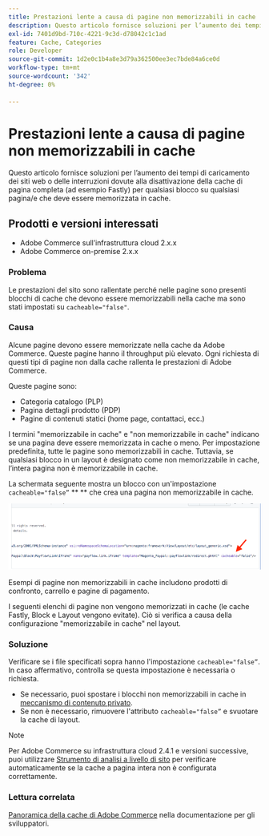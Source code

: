 ```yaml
---
title: Prestazioni lente a causa di pagine non memorizzabili in cache
description: Questo articolo fornisce soluzioni per l’aumento dei tempi di caricamento dei siti web o delle interruzioni dovute alla disattivazione della cache di pagina completa (ad esempio Fastly) per qualsiasi blocco su qualsiasi pagina/e che deve essere memorizzata in cache.
exl-id: 7401d9bd-710c-4221-9c3d-d78042c1c1ad
feature: Cache, Categories
role: Developer
source-git-commit: 1d2e0c1b4a8e3d79a362500ee3ec7bde84a6ce0d
workflow-type: tm+mt
source-wordcount: '342'
ht-degree: 0%

---
```


# Prestazioni lente a causa di pagine non memorizzabili in cache

Questo articolo fornisce soluzioni per l’aumento dei tempi di caricamento dei siti web o delle interruzioni dovute alla disattivazione della cache di pagina completa (ad esempio Fastly) per qualsiasi blocco su qualsiasi pagina/e che deve essere memorizzata in cache.

## Prodotti e versioni interessati

* Adobe Commerce sull’infrastruttura cloud 2.x.x
* Adobe Commerce on-premise 2.x.x

### Problema

Le prestazioni del sito sono rallentate perché nelle pagine sono presenti blocchi di cache che devono essere memorizzabili nella cache ma sono stati impostati su `cacheable="false"`.

### Causa

Alcune pagine devono essere memorizzate nella cache da Adobe Commerce. Queste pagine hanno il throughput più elevato. Ogni richiesta di questi tipi di pagine non dalla cache rallenta le prestazioni di Adobe Commerce.

Queste pagine sono:

* Categoria catalogo (PLP)
* Pagina dettagli prodotto (PDP)
* Pagine di contenuti statici (home page, contattaci, ecc.)

I termini &quot;memorizzabile in cache&quot; e &quot;non memorizzabile in cache&quot; indicano se una pagina deve essere memorizzata in cache o meno. Per impostazione predefinita, tutte le pagine sono memorizzabili in cache. Tuttavia, se qualsiasi blocco in un layout è designato come non memorizzabile in cache, l’intera pagina non è memorizzabile in cache.

La schermata seguente mostra un blocco con un&#39;impostazione `cacheable="false”` ** ** che crea una pagina non memorizzabile in cache.

![non_cacheable_kb.png](assets/non_cacheable_kb.png)

Esempi di pagine non memorizzabili in cache includono prodotti di confronto, carrello e pagine di pagamento.

I seguenti elenchi di pagine non vengono memorizzati in cache (le cache Fastly, Block e Layout vengono evitate). Ciò si verifica a causa della configurazione &quot;memorizzabile in cache&quot; nel layout.

### Soluzione

Verificare se i file specificati sopra hanno l&#39;impostazione `cacheable="false”`. In caso affermativo, controlla se questa impostazione è necessaria o richiesta.

* Se necessario, puoi spostare i blocchi non memorizzabili in cache in [meccanismo di contenuto privato](https://devdocs.magento.com/guides/v2.3/extension-dev-guide/cache/page-caching/private-content.html?itm_source=devdocs&amp;itm_medium=quick_search&amp;itm_campaign=federated_search&amp;itm_term=private%20co).
* Se non è necessario, rimuovere l&#39;attributo `cacheable="false”` e svuotare la cache di layout.

>[!NOTE]
>
>Per Adobe Commerce su infrastruttura cloud 2.4.1 e versioni successive, puoi utilizzare [Strumento di analisi a livello di sito](https://docs.magento.com/user-guide/reports/site-wide-analysis-tool.html) per verificare automaticamente se la cache a pagina intera non è configurata correttamente.

### Lettura correlata

[Panoramica della cache di Adobe Commerce](https://devdocs.magento.com/guides/v2.3/frontend-dev-guide/cache_for_frontdevs.html?itm_source=devdocs&amp;itm_medium=search_page&amp;itm_campaign=federated_search&amp;itm_term=cacheable%2) nella documentazione per gli sviluppatori.
